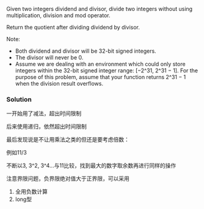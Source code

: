 Given two integers dividend and divisor, divide two integers without using multiplication, division and mod operator.

Return the quotient after dividing dividend by divisor.

Note:

- Both dividend and divisor will be 32-bit signed integers.
- The divisor will never be 0.
- Assume we are dealing with an environment which could only store integers within the 32-bit signed integer range: [−2^31,  2^31 − 1]. For the purpose of this problem, assume that your function returns 2^31 − 1 when the division result overflows.

### Solution

一开始用了减法，超出时间限制

后来使用递归，依然超出时间限制

最后发现说是不让用乘法之类的但还是要考虑倍数：

例如11/3

不断以3, 3^2, 3^4...与11比较，找到最大的数字取余数再进行同样的操作

注意界限问题，负界限绝对值大于正界限，可以采用

1. 全用负数计算
2. long型